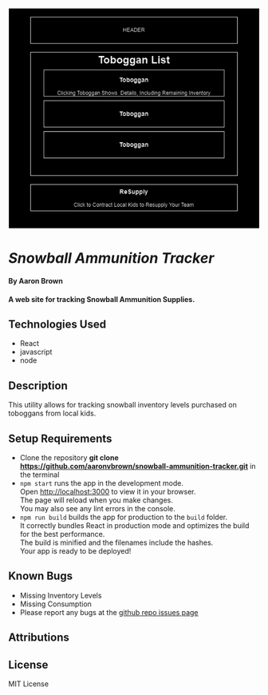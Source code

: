 ![Alt text](snowball-ammunition-tracker.png)

# _Snowball Ammunition Tracker_

#### By **Aaron Brown**

#### A web site for tracking Snowball Ammunition Supplies.

## Technologies Used

* React
* javascript
* node

## Description
This utility allows for tracking snowball inventory levels purchased on toboggans from local kids.


## Setup Requirements

* Clone the repository **git clone https://github.com/aaronvbrown/snowball-ammunition-tracker.git**  in the terminal
* `npm start` runs the app in the development mode.\
Open [http://localhost:3000](http://localhost:3000) to view it in your browser.\
The page will reload when you make changes.\
You may also see any lint errors in the console.
* `npm run build` builds the app for production to the `build` folder.\
It correctly bundles React in production mode and optimizes the build for the best performance.\
The build is minified and the filenames include the hashes.\
Your app is ready to be deployed!


## Known Bugs
* Missing Inventory Levels
* Missing Consumption
* Please report any bugs at the [github repo issues page](https://github.com/aaronvbrown/snowball-ammunition-tracker/issues)

## Attributions
  



## License
MIT License